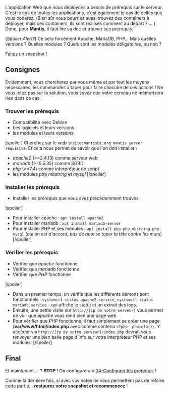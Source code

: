 L'application Web que nous déployons a besoin de prérequis sur le serveur. C'est le cas de toutes les applications, c'est également le cas de celles que vous coderez.  (Bien sûr vous pourriez aussi trouvez des containers à déployer, mais ces containers, ils sont réalisés comment au départ ? … )  Donc, pour **Mantis**, il faut lire sa doc et trouver ses prérequis.  

(_Spoiler Alert?_) Ce sera forcément Apache, MariaDB, PHP…  Mais quelles versions ? Quelles modules ? Quels sont les modules obligatoires, ou non ?

<div class="astuce">Faites un snapshot !</div>

## Consignes
Evidemment, vous chercherez par vous même et par tout les moyens nécessaires, les commandes à taper pour faire chacune de ces actions ! Ne vous jetez pas sur la solution, vous _savez_ que votre cerveau ne mémorisera rien dans ce cas.
### Trouver les prérequis
 - Compatibilité avec Debian
 - Les logiciels et leurs versions
 - les modules et leurs versions

[spoiler]
Cherchez sur le web `insite:mantisbt.org mantis server requisite`. Et cela nous permet de savoir que l'on doit installer :
 +  _apache2_ (>=2.4.13) comme serveur web
 + _mariadb_ (>=5.5.35) comme SGBD
 + _php_ (>=7.4) comme interpréteur de script
 + les modules php _mbstring_ et _mysql_ 
[/spoiler]

### Installer les prérequis
 - Installer les prérequis que vous avez précédemment trouvés

[spoiler]
 - Pour installer apache : `apt install apache2`
 - Pour installer mariadb : `apt install mariadb-server`
 - Pour installer PHP et ses modules : `apt install php php-mbstring php-mysql`
	(_oui on est d'accord, pas de quoi se taper la tête contre les murs_)
[/spoiler]

### Vérifier les prérequis
 - Vérifier que _apache_ fonctionne
 - Vérifier que _mariadb_ fonctionne
 - Vérifier que _PHP_ fonctionne

[spoiler]
 - Dans un premier temps, on vérifie que les différents démons sont fonctionnels : `systemctl status apache2.service`, `systemctl status mariadb.service` - qui affiche le statut et un extrait des logs.
 - Ensuite, une petite visite sur `http://[ip de votre serveur]` vous permet de voir que _apache_ vous rend bien une page web
 - Pour vérifier que _PHP_ fonctionne, il faut simplement se créer une page **/var/www/html/index.php** avec comme contenu `<?php  phpinfo();`. Y accéder via `http://[ip de votre serveur]/index.php` devrait vous renvoyer une bien belle page d'info sur votre interpréteur PHP et ses modules.
[/spoiler]

## Final
Et maintenant ... ? **STOP** ! On configurera à [04-Configurer les prerequis](./04-Configurer%20les%20prerequis.md) !

Comme la dernière fois, si avec vos notes ne vous permettent pas de refaire cette partie... **restaurez votre snapshot et recommencez** !

